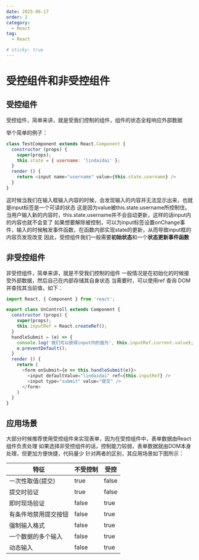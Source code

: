 ```yaml
---
date: 2025-06-17
order: 2
category:
  - React
tag:
  - React

# sticky: true
---
```


# 受控组件和非受控组件

## 受控组件
受控组件，简单来讲，就是受我们控制的组件，组件的状态全程响应外部数据

举个简单的例子：

```js
class TestComponent extends React.Component {
  constructor (props) {
    super(props);
    this.state = { username: 'lindaidai' };
  }
  render () {
    return <input name="username" value={this.state.username} />
  }
}
```

这时候当我们在输入框输入内容的时候，会发现输入的内容并无法显示出来，也就是input标签是一个可读的状态
这是因为value被this.state.username所控制住。当用户输入新的内容时，this.state.username并不会自动更新，这样的话input内的内容也就不会变了
如果想要解除被控制，可以为input标签设置onChange事件，输入的时候触发事件函数，在函数内部实现state的更新，从而导致input框的内容页发现改变
因此，受控组件我们一般需要**初始状态**和一个**状态更新事件函数**

## 非受控组件
非受控组件，简单来讲，就是不受我们控制的组件
一般情况是在初始化的时候接受外部数据，然后自己在内部存储其自身状态
当需要时，可以使用ref 查询 DOM 并查找其当前值，如下：

```js
import React, { Component } from 'react';

export class UnControll extends Component {
  constructor (props) {
    super(props);
    this.inputRef = React.createRef();
  }
  handleSubmit = (e) => {
    console.log('我们可以获得input内的值为', this.inputRef.current.value);
    e.preventDefault();
  }
  render () {
    return (
      <form onSubmit={e => this.handleSubmit(e)}>
        <input defaultValue="lindaidai" ref={this.inputRef} />
        <input type="submit" value="提交" />
      </form>
    )
  }
}
```

## 应用场景
大部分时候推荐使用受控组件来实现表单，因为在受控组件中，表单数据由React组件负责处理
如果选择非受控组件的话，控制能力较弱，表单数据就由DOM本身处理，但更加方便快捷，代码量少
针对两者的区别，其应用场景如下图所示：

|特征 |不受控制 |受控|
|--- |--- |---|
|一次性取值(提交) |true| false|
|提交时验证|true |false|
|即时现场验证|false|true|
|有条件地禁用提交按钮|false|true|
|强制输入格式|false|true|
|一个数据的多个输入|false|true|
|动态输入|false|true|
